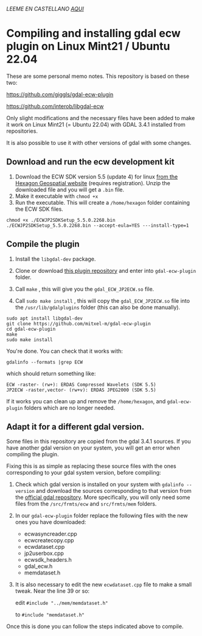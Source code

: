 _LEEME EN CASTELLANO [AQUI](README_es.md)_
# Compiling and installing gdal ecw plugin on Linux Mint21 / Ubuntu 22.04

These are some personal memo notes. This repository is based on these two:
 
https://github.com/giggls/gdal-ecw-plugin

https://github.com/interob/libgdal-ecw

Only slight modifications and the necessary files have been added to make it work on Linux Mint21 (= Ubuntu 22.04) with GDAL 3.4.1 installed from repositories.

It is also possible to use it with other versions of gdal with some changes. 

## Download and run the ecw development kit 


1. Download the ECW SDK version 5.5 (update 4) for linux [from the Hexagon Geospatial website](http://download.hexagongeospatial.com/downloads/ecw/erdas-ecw-jp2-sdk-v5-5-update-4-linux) (requires registration). Unzip the downloaded file and you will get a `.bin` file.
1. Make it executable with `chmod +x`
1. Run the executable. This will create a `/home/hexagon` folder containing the ECW SDK files. 


```
chmod +x ./ECWJP2SDKSetup_5.5.0.2268.bin
./ECWJP2SDKSetup_5.5.0.2268.bin --accept-eula=YES ---install-type=1
``` 

## Compile the plugin

1. Install the `libgdal-dev` package. 

2. Clone or download [this plugin repository](https://github.com/mitxel-m/gdal-ecw-plugin) and enter into `gdal-ecw-plugin` folder. 

2. Call `make` , this will give you the `gdal_ECW_JP2ECW.so` file.
3. Call `sudo make install` , this will copy the `gdal_ECW_JP2ECW.so` file into the `/usr/lib/gdalplugins` folder (this can also be done manually).

```
sudo apt install libgdal-dev
git clone https://github.com/mitxel-m/gdal-ecw-plugin
cd gdal-ecw-plugin
make
sudo make install 
```
You're done. You can check that it works with:
```
gdalinfo --formats |grep ECW
```
which should return something like:
```
ECW -raster- (rw+): ERDAS Compressed Wavelets (SDK 5.5)
JP2ECW -raster,vector- (rw+v): ERDAS JPEG2000 (SDK 5.5)
``` 
If it works you can clean up and remove the `/home/hexagon`, and `gdal-ecw-plugin` folders which are no longer needed. 


## Adapt it for a different gdal version.

Some files in this repository are copied from the gdal 3.4.1 sources. If you have another gdal version on your system, you will get an error when compiling the plugin. 

Fixing this is as simple as replacing these source files with the ones corresponding to your gdal system version, before compiling:

1. Check which gdal version is installed on your system with `gdalinfo --version` and download the sources corresponding to that version from the [official gdal repository](https://github.com/OSGeo/gdal/releases). More specifically, you will only need some files from the `/src/frmts/ecw` and `src/frmts/mem` folders.
2. In our `gdal-ecw-plugin` folder replace the following files with the new ones you have downloaded:
   - ecwasyncreader.cpp
   - ecwcreatecopy.cpp
   - ecwdataset.cpp
   - jp2userbox.cpp
   - ecwsdk_headers.h
   - gdal_ecw.h
   - memdataset.h
 
3. It is also necessary to edit the new `ecwdataset.cpp` file to make a small tweak. Near the line 39 or so: 
 
     edit   `#include "../mem/memdataset.h"`
 
     to  `#include "memdataset.h"`

Once this is done you can follow the steps indicated above to compile.
